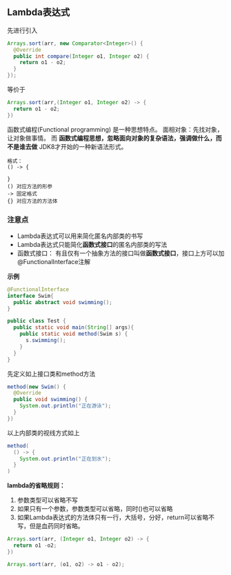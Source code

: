 ## Lambda表达式
先进行引入
```java
Arrays.sort(arr, new Comparator<Integer>() {
  @Override
  public int compare(Integer o1, Integer o2) {
    return o1 - o2;
  }
});
```
等价于
```java
Arrays.sort(arr,(Integer o1, Integer o2) -> {
  return o1 - o2;
})
```

函数式编程(Functional programming) 是一种思想特点。
面相对象：先找对象，让对象做事情。
而 **函数式编程思想，忽略面向对象的复杂语法，强调做什么，而不是谁去做**
JDK8才开始的一种新语法形式。

```
格式：
() -> {

}
() 对应方法的形参
-> 固定格式
{} 对应方法的方法体
```

### 注意点
- Lambda表达式可以用来简化匿名内部类的书写
- Lambda表达式只能简化**函数式接口**的匿名内部类的写法
- 函数式接口：
  有且仅有一个抽象方法的接口叫做**函数式接口**，接口上方可以加@FunctionalInterface注解


**示例**
```java
@FunctionalInterface
interface Swim{
  public abstract void swimming();
}

public class Test {
  public static void main(String[] args){
    public static void method(Swim s) {
      s.swimming();
    }
  }
}
```

先定义如上接口类和method方法


```java
method(new Swim() {
  @Override
  public void swimming() {
    System.out.println("正在游泳");
  }
})
```
以上内部类的视线方式如上

```java
method(
  () -> {
    System.out.println("正在划水");
  }
)
```

**lambda的省略规则：**
1. 参数类型可以省略不写
2. 如果只有一个参数，参数类型可以省略，同时()也可以省略
3. 如果Lambda表达式的方法体只有一行，大括号，分好，return可以省略不写，但是血药同时省略。

```java
Arrays.sort(arr, (Integer o1, Integer o2) -> {
  return o1 -o2;
})
```

```java
Arrays.sort(arr, (o1, o2) -> o1 - o2);
```